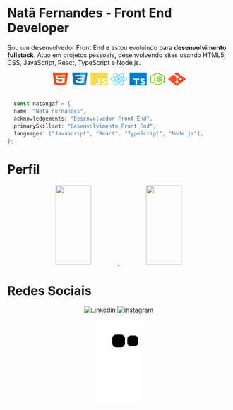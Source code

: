# Natã Fernandes - Front End Developer

Sou um desenvolvedor Front End e estou evoluindo para <strong>desenvolvimento fullstack</strong>. Atuo em projetos pessoais, desenvolvendo sites usando HTML5, CSS, JavaScript, React, TypeScript e Node.js.


<div align="center">
  <img alt="HTML" height="30" width="40" src="https://raw.githubusercontent.com/devicons/devicon/master/icons/html5/html5-original.svg">
  <img alt="CSS" height="30" width="40" src="https://raw.githubusercontent.com/devicons/devicon/master/icons/css3/css3-original.svg">
  <img alt="Js" height="30" width="40" src="https://raw.githubusercontent.com/devicons/devicon/master/icons/javascript/javascript-plain.svg">
  <img alt="React" height="30" width="40" src="https://raw.githubusercontent.com/devicons/devicon/master/icons/react/react-original.svg">
  <img alt="Ts" height="30" width="40" src="https://raw.githubusercontent.com/devicons/devicon/master/icons/typescript/typescript-plain.svg">
  <img alt="Node.js" height="30" width="40" src="https://raw.githubusercontent.com/devicons/devicon/master/icons/nodejs/nodejs-plain.svg">
  <img alt="GitHub" height="30" width="40" src="https://raw.githubusercontent.com/devicons/devicon/master/icons/git/git-original.svg">
</div>

  ##
  ```kotlin
    const natangaf = {
    name: "Natã Fernandes",
    acknowledgements: "Desenvolvedor Front End",
    primarySkillset: "Desenvolvimento Front End",
    languages: ["Javascript", "React", "TypeScript", "Node.js"],
  };
  ```
  
  
  # Perfil
  
  <div align="center">
  <a href="https://github.com/Natangaf">
    <img height="180em" width="40%" src="https://github-readme-stats.vercel.app/api?username=Natangaf&show_icons=true&theme=tokyonight&include_all_commits=true&count_private=true"/>
    <img height="180em" width="40%" src="https://github-readme-stats.vercel.app/api/top-langs/?username=Natangaf&layout=compact&langs_count=7&theme=tokyonight"/>
  </a>
</div>
  
  
#  Redes Sociais
<div align="center">
  <a href="https://www.linkedin.com/in/natanga/">
    <img alt="Linkedin" src="https://img.shields.io/badge/-natangaF-blue?style=flat-square&logo=Linkedin&logoColor=white"/>
   <a href="https://www.instagram.com/natanga.f/">
    <img alt="instagram" src="https://img.shields.io/badge/-natangaF-purple?style=flat-square&logo=instagram&logoColor=white&link"/>
    
  ![Snake animation]( https://github.com/Natangaf/myReadme/blob/output/github-contribution-grid-snake.svg)
</div>



